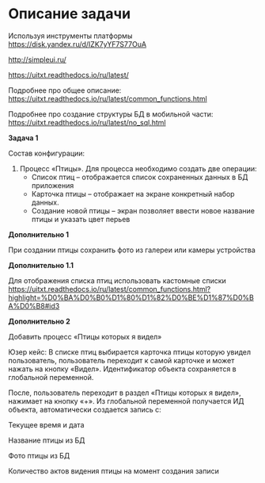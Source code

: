 # Описание задачи
Используя инструменты платформы https://disk.yandex.ru/d/IZK7yYF7S77OuA

http://simpleui.ru/

https://uitxt.readthedocs.io/ru/latest/

Подробнее про общее описание: https://uitxt.readthedocs.io/ru/latest/common_functions.html

Подробнее про создание структуры БД в мобильной части:
https://uitxt.readthedocs.io/ru/latest/no_sql.html

**Задача 1**

Состав конфигурации:
1. Процесс «Птицы».
Для процесса необходимо создать две операции:
   * Список птиц – отображается список сохраненных данных в БД приложения
   * Карточка птицы – отображает на экране конкретный набор данных.
   * Создание новой птицы – экран позволяет ввести новое название птицы и указать цвет
перьев

**Дополнительно 1**

При создании птицы сохранить фото из галереи или камеры устройства

**Дополнительно 1.1**

Для отображения списка птиц использовать кастомные списки
https://uitxt.readthedocs.io/ru/latest/common_functions.html?highlight=%D0%BA%D0%B0%D1%80%D1%82%D0%BE%D1%87%D0%BA%D0%B8#id3

**Дополнительно 2**

Добавить процесс «Птицы которых я видел»

Юзер кейс: В списке птиц выбирается карточка птицы которую увидел пользователь, пользователь
переходит к самой карточке и может нажать на кнопку «Видел». Идентификатор объекта
сохраняется в глобальной переменной.

После, пользователь переходит в раздел «Птицы которых я видел», нажимает на кнопку «+». Из
глобальной переменной получается ИД объекта, автоматически создается запись с:

Текущее время и дата

Название птицы из БД

Фото птицы из БД

Количество актов видения птицы на момент создания записи